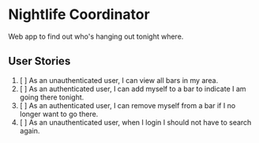 # Nightlife Coordinator

Web app to find out who's hanging out tonight where.

## User Stories

1. [ ] As an unauthenticated user, I can view all bars in my area.
1. [ ] As an authenticated user, I can add myself to a bar to indicate I am going there tonight.
1. [ ] As an authenticated user, I can remove myself from a bar if I no longer want to go there.
1. [ ] As an unauthenticated user, when I login I should not have to search again.

